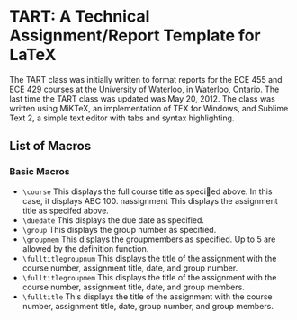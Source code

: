 TART: A Technical Assignment/Report Template for LaTeX
=======================================================

The TART class was initially written to format reports for the ECE 455 and ECE 429 courses at the University of Waterloo, in Waterloo, Ontario. The last time the TART class was updated was May 20, 2012. The class was written using MiKTeX, an implementation of TEX for Windows, and Sublime Text 2, a simple text editor with tabs and syntax highlighting.

List of Macros
--------------
### Basic Macros
+ `\course` This displays the full course title as specied above. In this case, it displays ABC 100.
nassignment This displays the assignment title as specifed above. 
+ `\duedate` This displays the due date as specified. 
+ `\group` This displays the group number as specified. 
+ `\groupmem` This displays the groupmembers as specified. Up to 5 are allowed by the definition function. 
+ `\fulltitlegroupnum` This displays the title of the assignment with the course number, assignment title,
date, and group number.
+ `\fulltitlegroupmem` This displays the title of the assignment with the course number, assignment title,
date, and group members.
+ `\fulltitle` This displays the title of the assignment with the course number, assignment title, date,
group number, and group members.